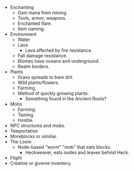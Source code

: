 * Enchanting
	* Gain mana from mining.
	* Tools, armor, weapons.
	* Enchanted flare.
	* Item naming.
* Environment
	* Water
	* Lava
		* Lava affected by fire resistance.
	* Fall damage resistance.
	* Biomes have oceans and underground.
	* Realm borders.
* Plants
	* Grass spreads to bare dirt.
	* Wild plants/flowers.
	* Farming.
	* Method of quickly growing plants.
		* Something found in the Ancient Roots?
* Mobs
	* Farming.
	* Taming.
	* Hostile.
* NPC structures and mobs.
* Teleportation
* Moreblocks or similiar.
* The Loom
	* Node-based "worm" "mob" that eats blocks.
		* Heckweaver, eats nodes and leaves behind Heck.
* Flight
* Creative or giveme inventory.

